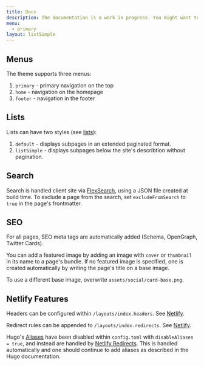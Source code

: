 ```yaml
---
title: Docs
description: The documentation is a work in progress. You might want to look at the markdown files on GitHub.
menu:
  - primary
layout: listSimple
---
```


## Menus

The theme supports three menus:
1. `primary` - primary navigation on the top
2. `home` - navigation on the homepage
3. `footer` - navigation in the footer

## Lists

Lists can have two styles (see [lists](/lists/)):
1. `default` - displays subpages in an extended paginated format.
2. `listSimple` - displays subpages below the site's describtion without pagination.

## Search

Search is handled client site via [FlexSearch](https://nextapps-de.github.io/flexsearch/), using a JSON file created at build time.
To exclude a page from the search, set `excludeFromSearch` to `true` in the page's frontmatter.

## SEO

For all pages, SEO meta tags are automatically added (Schema, OpenGraph, Twitter Cards). 

You can add a featured image by adding an image with `cover` or `thumbnail` in its name to a page's bundle. If no featured image is specified, one is created automatically by writing the page's title on a base image.

To use a different base image, overwrite `assets/social/card-base.png`.

## Netlify Features

Headers can be configured within `/layouts/index.headers`. See [Netlify](https://www.netlify.com/docs/headers-and-basic-auth/).

Redirect rules can be appended to `/layouts/index.redirects`. See [Netlify](https://www.netlify.com/docs/redirects/).

Hugo's [Aliases](https://gohugo.io/content-management/urls/#aliases) have been disabled within `config.toml` with `disableAliases = true`, and instead are handled by [Netlify Redirects](https://www.netlify.com/docs/redirects/). This is handled automatically and one should continue to add aliases as described in the Hugo documentation.